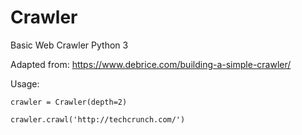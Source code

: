 # Crawler
Basic Web Crawler Python 3

Adapted from: https://www.debrice.com/building-a-simple-crawler/

Usage: 

`crawler = Crawler(depth=2) ` 

`crawler.crawl('http://techcrunch.com/')  `
